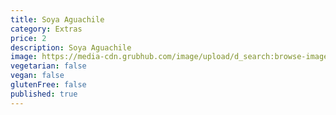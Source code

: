 ```yaml
---
title: Soya Aguachile
category: Extras
price: 2
description: Soya Aguachile
image: https://media-cdn.grubhub.com/image/upload/d_search:browse-images:default.jpg/w_150,q_auto:low,fl_lossy,dpr_2.0,c_fill,f_auto,h_150/okcnwqezc5hlpdo86ivt
vegetarian: false
vegan: false
glutenFree: false
published: true
---
```


